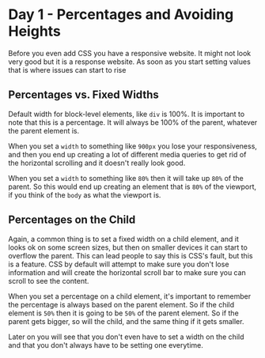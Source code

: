 # Day 1 -  Percentages and Avoiding Heights

Before you even add CSS you have a responsive website. It might not look very good but it is a response website. As soon as you start setting values that is where issues can start to rise


## Percentages vs. Fixed Widths

Default width for block-level elements, like `div` is 100%. It is important to note that this is a percentage. It will always be 100% of the parent, whatever the parent element is.

When you set a `width` to something like `900px` you lose your responsiveness, and then you end up creating a lot of different media queries to get rid of the horizontal scrolling and  it doesn't really look good. 

When you set a `width` to something like `80%` then it  will take up `80%` of the  parent. So this would end up creating an element that is `80%` of the viewport, if you think of the `body` as what the viewport is.

## Percentages on the Child

Again, a common thing is to set a fixed width on a child element, and it looks ok on some screen sizes, but then on smaller devices it can start to overflow the parent. This can lead people to say this is CSS's fault, but this is a feature. CSS by default will attempt to make sure you don't lose information and will create the horizontal scroll bar to make sure you can scroll to see the content. 

When you set a percentage on a child element, it's  important to remember the percentage is always based on the parent element. So if the child element is `50%` then it is going to be `50%` of the parent element. So if the parent gets bigger, so will the child, and the same thing if it gets smaller.

Later on you will see that you don't even have to set a width on the child and that you don't always have to be setting one everytime.

